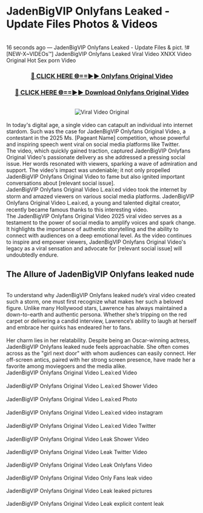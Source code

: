 # JadenBigVIP Onlyfans Leaked - Update Files Photos & Videos 
<br>
16 seconds ago — JadenBigVIP Onlyfans Leaked - Update Files & pict. !#[NEW-X~VIDEOs™] JadenBigVIP Onlyfans Leaked Viral Video XNXX Video Original Hot Sex porn Video
<br>
<div align="center">
<h3><a href="http://freeplayer.one?title=JadenBigVIP&ref=25OR" rel="nofollow">🔴 CLICK HERE 🌐==►► Onlyfans Original Video</a></h3>
<h3><a href="http://freeplayer.one?title=JadenBigVIP&ref=25OR" rel="nofollow">🔴 CLICK HERE 🌐==►► Download Onlyfans Original Video</a></h3>
<br>
<a href="http://freeplayer.one?title=JadenBigVIP&ref=25OR" rel="nofollow" data-target="animated-image.originalLink"><img src="https://i.ibb.co.com/xMMVF88/686577567.gif" alt="Viral Video Original" style="max-width: 100%; display: inline-block;" data-target="animated-image.originalImage"></a>
</div>
<br>
In today's digital age, a single video can catapult an individual into internet stardom. Such was the case for JadenBigVIP Onlyfans Original Video, a contestant in the 2025 Ms. [Pageant Name] competition, whose powerful and inspiring speech went viral on social media platforms like Twitter.
<br>
The video, which quickly gained traction, captured JadenBigVIP Onlyfans Original Video's passionate delivery as she addressed a pressing social issue. Her words resonated with viewers, sparking a wave of admiration and support. The video's impact was undeniable; it not only propelled JadenBigVIP Onlyfans Original Video to fame but also ignited important conversations about [relevant social issue].
<br>
JadenBigVIP Onlyfans Original Video L.ea𝚔ed video took the internet by storm and amazed viewers on various social media platforms. JadenBigVIP Onlyfans Original Video L.ea𝚔ed, a young and talented digital creator, recently became famous thanks to this interesting video.
<br>
The JadenBigVIP Onlyfans Original Video 2025 viral video serves as a testament to the power of social media to amplify voices and spark change. It highlights the importance of authentic storytelling and the ability to connect with audiences on a deep emotional level. As the video continues to inspire and empower viewers, JadenBigVIP Onlyfans Original Video's legacy as a viral sensation and advocate for [relevant social issue] will undoubtedly endure.
<br>
<h2>The Allure of JadenBigVIP Onlyfans leaked nude</h2>
<br>
To understand why JadenBigVIP Onlyfans leaked nude’s viral video created such a storm, one must first recognize what makes her such a beloved figure. Unlike many Hollywood stars, Lawrence has always maintained a down-to-earth and authentic persona. Whether she’s tripping on the red carpet or delivering a candid interview, Lawrence’s ability to laugh at herself and embrace her quirks has endeared her to fans.
<br><br>
Her charm lies in her relatability. Despite being an Oscar-winning actress, JadenBigVIP Onlyfans leaked nude feels approachable. She often comes across as the "girl next door" with whom audiences can easily connect. Her off-screen antics, paired with her strong screen presence, have made her a favorite among moviegoers and the media alike.
<br>
JadenBigVIP Onlyfans Original Video L.ea𝚔ed Video
<br><br>
JadenBigVIP Onlyfans Original Video L.ea𝚔ed Shower Video
<br><br>
JadenBigVIP Onlyfans Original Video L.ea𝚔ed Photo
<br><br>
JadenBigVIP Onlyfans Original Video L.ea𝚔ed video instagram
<br><br>
JadenBigVIP Onlyfans Original Video L.ea𝚔ed Video Twitter
<br><br>
JadenBigVIP Onlyfans Original Video Leak Shower Video
<br><br>
JadenBigVIP Onlyfans Original Video Leak Twitter Video
<br><br>
JadenBigVIP Onlyfans Original Video Leak Onlyfans Video
<br><br>
JadenBigVIP Onlyfans Original Video Only Fans leak video
<br><br>
JadenBigVIP Onlyfans Original Video Leak leaked pictures
<br><br>
JadenBigVIP Onlyfans Original Video Leak explicit content leak